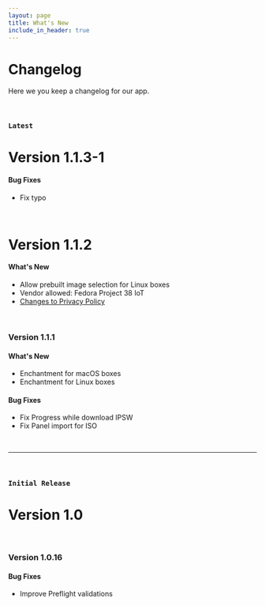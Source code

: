```yaml
---
layout: page
title: What's New
include_in_header: true
---
```


# Changelog
Here we you keep a changelog for our app.

<br>

### `Latest`
# **Version 1.1.3-1**

#### Bug Fixes
- Fix typo

<br>

# **Version 1.1.2**

#### What's New
- Allow prebuilt image selection for Linux boxes
- Vendor allowed: Fedora Project 38 IoT
- [Changes to Privacy Policy](/privacypolicy)

<br>

### **Version 1.1.1**

#### What's New
- Enchantment  for macOS boxes
- Enchantment  for Linux boxes

#### Bug Fixes
- Fix Progress while download IPSW
- Fix Panel import for ISO

<br>

________
<br>

### `Initial Release`
# **Version 1.0**

<br>

### **Version 1.0.16**

#### Bug Fixes
- Improve Preflight validations

<br>

